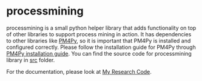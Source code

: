 # processmining

processmining is a small python helper library that adds functionality on top of other libraries to support process mining in action. 
It has dependencies to other libraries like [PM4Py](https://pm4py.fit.fraunhofer.de/), so it is important that PM4Py is installed and configured correctly. Please follow the installation guide for PM4Py through [PM4Py installation guide](https://pm4py.fit.fraunhofer.de/install).
You can find the source code for processmining library in [src](./src) folder.

For the documentation, please look at [My Research Code](https://github.com/jalaliamin/ResearchCode).
